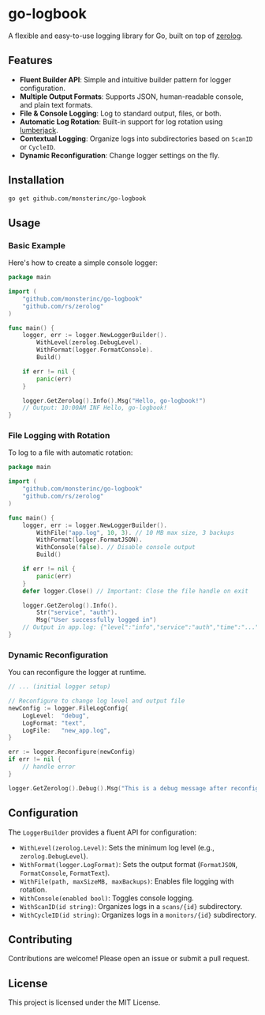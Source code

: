 # go-logbook

A flexible and easy-to-use logging library for Go, built on top of [zerolog](https://github.com/rs/zerolog).

## Features

- **Fluent Builder API**: Simple and intuitive builder pattern for logger configuration.
- **Multiple Output Formats**: Supports JSON, human-readable console, and plain text formats.
- **File & Console Logging**: Log to standard output, files, or both.
- **Automatic Log Rotation**: Built-in support for log rotation using [lumberjack](https://github.com/natefinch/lumberjack).
- **Contextual Logging**: Organize logs into subdirectories based on `ScanID` or `CycleID`.
- **Dynamic Reconfiguration**: Change logger settings on the fly.

## Installation

```sh
go get github.com/monsterinc/go-logbook
```

## Usage

### Basic Example

Here's how to create a simple console logger:

```go
package main

import (
	"github.com/monsterinc/go-logbook"
	"github.com/rs/zerolog"
)

func main() {
	logger, err := logger.NewLoggerBuilder().
		WithLevel(zerolog.DebugLevel).
		WithFormat(logger.FormatConsole).
		Build()

	if err != nil {
		panic(err)
	}

	logger.GetZerolog().Info().Msg("Hello, go-logbook!")
	// Output: 10:00AM INF Hello, go-logbook!
}
```

### File Logging with Rotation

To log to a file with automatic rotation:

```go
package main

import (
	"github.com/monsterinc/go-logbook"
	"github.com/rs/zerolog"
)

func main() {
	logger, err := logger.NewLoggerBuilder().
		WithFile("app.log", 10, 3). // 10 MB max size, 3 backups
		WithFormat(logger.FormatJSON).
		WithConsole(false). // Disable console output
		Build()

	if err != nil {
		panic(err)
	}
	defer logger.Close() // Important: Close the file handle on exit

	logger.GetZerolog().Info().
		Str("service", "auth").
		Msg("User successfully logged in")
	// Output in app.log: {"level":"info","service":"auth","time":"...","message":"User successfully logged in"}
}
```

### Dynamic Reconfiguration

You can reconfigure the logger at runtime.

```go
// ... (initial logger setup)

// Reconfigure to change log level and output file
newConfig := logger.FileLogConfig{
    LogLevel:  "debug",
    LogFormat: "text",
    LogFile:   "new_app.log",
}

err := logger.Reconfigure(newConfig)
if err != nil {
    // handle error
}

logger.GetZerolog().Debug().Msg("This is a debug message after reconfiguration.")
```

## Configuration

The `LoggerBuilder` provides a fluent API for configuration:

- `WithLevel(zerolog.Level)`: Sets the minimum log level (e.g., `zerolog.DebugLevel`).
- `WithFormat(logger.LogFormat)`: Sets the output format (`FormatJSON`, `FormatConsole`, `FormatText`).
- `WithFile(path, maxSizeMB, maxBackups)`: Enables file logging with rotation.
- `WithConsole(enabled bool)`: Toggles console logging.
- `WithScanID(id string)`: Organizes logs in a `scans/{id}` subdirectory.
- `WithCycleID(id string)`: Organizes logs in a `monitors/{id}` subdirectory.

## Contributing

Contributions are welcome! Please open an issue or submit a pull request.

## License

This project is licensed under the MIT License.